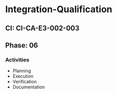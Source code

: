 # Integration-Qualification

## CI: CI-CA-E3-002-003
## Phase: 06

### Activities
- Planning
- Execution
- Verification
- Documentation
